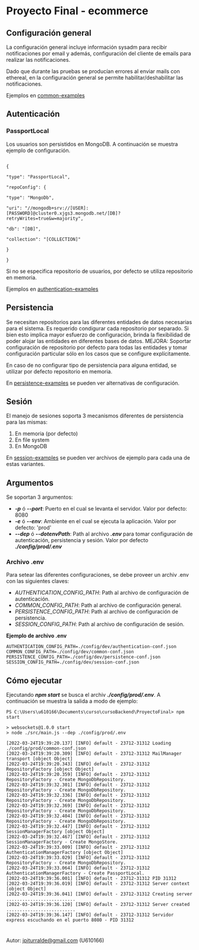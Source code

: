
  

# Proyecto Final - ecommerce

## Configuración general
La configuración general incluye información sysadm para recibir notificaciones por email y además, configuración del cliente de emails para realizar las notificaciones.

Dado que durante las pruebas se producían errores al enviar mails con ethereal, en la configuración general se permite habilitar/deshabilitar las notificaciones.

Ejemplos en [common-examples](https://github.com/jpiturralde/cursoBackend/tree/master/ProyectoFinal/config/examples/common-examples)


## Autenticación

### PassportLocal

Los usuarios son persistidos en MongoDB. A continuación se muestra ejemplo de configuración.

````

{

"type": "PassportLocal",

"repoConfig": {

"type": "MongoDb",

"uri": "//mongodb+srv://[USER]:[PASSWORD]@cluster0.xjgs3.mongodb.net/[DB]?retryWrites=true&w=majority",

"db": "[DB]",

"collection": "[COLLECTION]"

}

}

````

Si no se especifica repositorio de usuarios, por defecto se utiliza repositorio en memoria.

  

Ejemplos en [authentication-examples](https://github.com/jpiturralde/cursoBackend/tree/master/ProyectoFinal/config/examples/authentication-examples)

  

## Persistencia

Se necesitan repositorios para las diferentes entidades de datos necesarias para el sistema. Es requerido condigurar cada repositorio por separado. Si bien esto implica mayor esfuerzo de configuración, brinda la flexibilidad de poder alojar las entidades en diferentes bases de datos. MEJORA: Soportar configuración de repositorio por defecto para todas las entidades y tomar configuración particular sólo en los casos que se configure explícitamente.

En caso de no configurar tipo de persistencia para alguna entidad, se utilizar por defecto repositorio en memoria.

En [persistence-examples](https://github.com/jpiturralde/cursoBackend/tree/master/ProyectoFinal/config/examples/persistence-examples) se pueden ver alternativas de configuración.

  

## Sesión
El manejo de sesiones soporta 3 mecanismos diferentes de persistencia para las mismas:

 1. En memoria (por defecto)
 2. En file system
 3. En MongoDB

En [session-examples](https://github.com/jpiturralde/cursoBackend/tree/master/ProyectoFinal/config/examples/session-examples) se pueden ver archivos de ejemplo para cada una de estas variantes.

## Argumentos
Se soportan 3 argumentos:

 - ***-p*** ó ***--port***: Puerto en el cual se levanta el servidor. Valor por defecto: 8080
 -    ***-e*** ó ***--env***: Ambiente en el cual se ejecuta la aplicación. Valor por defecto: 'prod'
 -    ***--dep*** ó  ***--dotenvPath***: Path al archivo ***.env*** para tomar configuración de autenticación, persistencia y sesión. Valor por defecto ***./config/prod/.env***

### Archivo .env
Para setear las diferentes configuraciones, se debe proveer un archiv .env con las siguientes claves:
 - *AUTHENTICATION_CONFIG_PATH*: Path al archivo de configuración de autenticación.
 - *COMMON_CONFIG_PATH*: Path al archivo de configuración general.
 - *PERSISTENCE_CONFIG_PATH*: Path al archivo de configuración de persistencia.
 - *SESSION_CONFIG_PATH*: Path al archivo de configuración de sesión.

**Ejemplo de archivo .env**
````
AUTHENTICATION_CONFIG_PATH=./config/dev/authentication-conf.json
COMMON_CONFIG_PATH=./config/dev/common-conf.json
PERSISTENCE_CONFIG_PATH=./config/dev/persistence-conf.json
SESSION_CONFIG_PATH=./config/dev/session-conf.json
````

## Cómo ejecutar
Ejecutando ***npm start*** se busca el archiv ***./config/prod/.env***. A continuación se muestra la salida a modo de ejemplo:
````
PS C:\Users\u610166\Documents\curso\cursoBackend\ProyectoFinal> npm start

> websockets@1.0.0 start
> node ./src/main.js --dep ./config/prod/.env

[2022-03-24T19:39:20.137] [INFO] default - 23712-31312 Loading ./config/prod/common-conf.json
[2022-03-24T19:39:20.309] [INFO] default - 23712-31312 MailManager transport [object Object]
[2022-03-24T19:39:20.343] [INFO] default - 23712-31312 RepositoryFactory [object Object]
[2022-03-24T19:39:20.359] [INFO] default - 23712-31312 RepositoryFactory - Create MongoDbRepository.
[2022-03-24T19:39:32.301] [INFO] default - 23712-31312 RepositoryFactory - Create MongoDbRepository.
[2022-03-24T19:39:32.336] [INFO] default - 23712-31312 RepositoryFactory - Create MongoDbRepository.
[2022-03-24T19:39:32.369] [INFO] default - 23712-31312 RepositoryFactory - Create MongoDbRepository.
[2022-03-24T19:39:32.404] [INFO] default - 23712-31312 RepositoryFactory - Create MongoDbRepository.
[2022-03-24T19:39:32.447] [INFO] default - 23712-31312 SessionManagerFactory [object Object]
[2022-03-24T19:39:32.467] [INFO] default - 23712-31312 SessionManagerFactory - Create MongoStore.
[2022-03-24T19:39:33.009] [INFO] default - 23712-31312 AuthenticationManagerFactory [object Object]
[2022-03-24T19:39:33.029] [INFO] default - 23712-31312 RepositoryFactory - Create MongoDbRepository.
[2022-03-24T19:39:33.064] [INFO] default - 23712-31312 AuthenticationManagerFactory - Create PassportLocal.
[2022-03-24T19:39:36.001] [INFO] default - 23712-31312 PID 31312
[2022-03-24T19:39:36.019] [INFO] default - 23712-31312 Server context [object Object]
[2022-03-24T19:39:36.041] [INFO] default - 23712-31312 Creating server ..........................
[2022-03-24T19:39:36.120] [INFO] default - 23712-31312 Server created ..........................
[2022-03-24T19:39:36.147] [INFO] default - 23712-31312 Servidor express escuchando en el puerto 8080 - PID 31312

````

#

  

Autor: jpiturralde@gmail.com (U610166)
